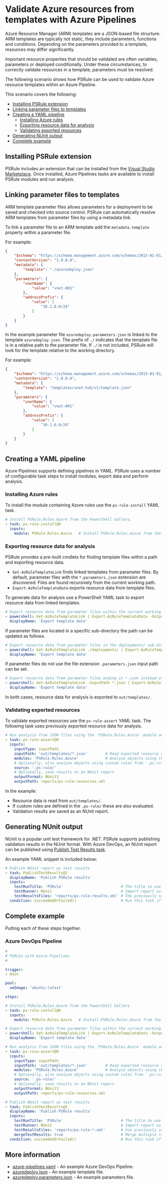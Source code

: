 # Validate Azure resources from templates with Azure Pipelines

Azure Resource Manager (ARM) templates are a JSON-based file structure.
ARM templates are typically not static, they include parameters, functions and conditions.
Depending on the parameters provided to a template, resources may differ significantly.

Important resource properties that should be validated are often variables, parameters or deployed conditionally.
Under these circumstances, to correctly validate resources in a template, parameters must be resolved.

The following scenario shows how PSRule can be used to validate Azure resource templates within an Azure Pipeline.

This scenario covers the following:

- [Installing PSRule extension](#installing-psrule-extension)
- [Linking parameter files to templates](#linking-parameter-files-to-templates)
- [Creating a YAML pipeline](#creating-a-yaml-pipeline)
  - [Installing Azure rules](#installing-azure-rules)
  - [Exporting resource data for analysis](#exporting-resource-data-for-analysis)
  - [Validating exported resources](#validating-exported-resources)
- [Generating NUnit output](#generating-nunit-output)
- [Complete example](#complete-example)

## Installing PSRule extension

PSRule includes an extension that can be installed from the [Visual Studio Marketplace][extension].
Once installed, Azure Pipelines tasks are available to install PSRule modules and run analysis.

## Linking parameter files to templates

ARM template parameter files allows parameters for a deployment to be saved and checked into source control.
PSRule can automatically resolve ARM templates from parameter files by using a metadata link.

To link a parameter file to an ARM template add the `metadata.template` property within a parameter file.

For example:

```json
{
    "$schema": "https://schema.management.azure.com/schemas/2015-01-01/deploymentParameters.json#",
    "contentVersion": "1.0.0.0",
    "metadata": {
        "template": "./azuredeploy.json"
    },
    "parameters": {
        "vnetName": {
            "value": "vnet-001"
        },
        "addressPrefix": {
            "value": [
                "10.1.0.0/24"
            ]
        }
    }
}
```

In the example parameter file `azuredeploy.parameters.json` is linked to the template `azuredeploy.json`.
The prefix of `./` indicates that the template file is in a relative path to the parameter file.
If `./` is not included, PSRule will look for the template relative to the working directory.

For example:

```json
{
    "$schema": "https://schema.management.azure.com/schemas/2015-01-01/deploymentParameters.json#",
    "contentVersion": "1.0.0.0",
    "metadata": {
        "template": "templates/vnet-hub/v1/template.json"
    },
    "parameters": {
        "vnetName": {
            "value": "vnet-001"
        },
        "addressPrefix": {
            "value": [
                "10.1.0.0/24"
            ]
        }
    }
}
```

## Creating a YAML pipeline

Azure Pipelines supports defining pipelines in YAML.
PSRule uses a number of configurable task steps to install modules, export data and perform analysis.

### Installing Azure rules

To install the module containing Azure rules use the `ps-rule-install` YAML task.

```yaml
# Install PSRule.Rules.Azure from the PowerShell Gallery.
- task: ps-rule-install@0
  inputs:
    module: PSRule.Rules.Azure   # Install PSRule.Rules.Azure from the PowerShell Gallery.
```

### Exporting resource data for analysis

PSRule provides a pre-built cmdlets for finding template files within a path and exporting resource data.

- `Get-AzRuleTemplateLink` finds linked templates from parameter files.
By default, parameter files with the `*.parameters.json` extension are discovered.
Files are found recursively from the current working path.
- `Export-AzRuleTemplateData` exports resource data from template files.

To generate data for analysis use a PowerShell YAML task to export resource data from linked templates.

```yaml
# Export resource data from parameter files within the current working directory.
- powershell: Get-AzRuleTemplateLink | Export-AzRuleTemplateData -OutputPath out/templates/;
  displayName: 'Export template data'
```

If parameter files are located in a specific sub-directory the path can be updated as follows.

```yaml
# Export resource data from parameter files in the deployments/ sub-directory.
- powershell: Get-AzRuleTemplateLink ./deployments/ | Export-AzRuleTemplateData -OutputPath out/templates/;
  displayName: 'Export template data'
```

If parameter files do not use the file extension `.parameters.json` input path can be set.

```yaml
# Export resource data from parameter files ending in *.json instead of default *.parameters.json.
- powershell: Get-AzRuleTemplateLink -InputPath *.json | Export-AzRuleTemplateData -OutputPath out/templates/;
  displayName: 'Export template data'
```

In both cases, resource data for analysis is exported to `out/templates/`.

### Validating exported resources

To validate exported resources use the `ps-rule-assert` YAML task.
The following task uses previously exported resource data for analysis.

```yaml
# Run analysis from JSON files using the `PSRule.Rules.Azure` module and custom rules from `.ps-rule/`.
- task: ps-rule-assert@0
  inputs:
    inputType: inputPath
    inputPath: 'out/templates/*.json'        # Read exported resource data from 'out/templates/'.
    modules: 'PSRule.Rules.Azure'            # Analyze objects using the rules within the PSRule.Rules.Azure PowerShell module.
    # Optionally, also analyze objects using custom rules from '.ps-rule/'.
    source: '.ps-rule/'
    # Optionally, save results to an NUnit report.
    outputFormat: NUnit3
    outputPath: reports/ps-rule-resources.xml
```

In the example:

- Resource data is read from `out/templates/`.
- If custom rules are defined in the `.ps-rule/` these are also evaluated.
- Validation results are saved as an NUnit report.

## Generating NUnit output

NUnit is a popular unit test framework for .NET.
PSRule supports publishing validation results in the NUnit format.
With Azure DevOps, an NUnit report can be published using [Publish Test Results task][publish-test-results].

An example YAML snippet is included below:

```yaml
# Publish NUnit report as test results
- task: PublishTestResults@2
  displayName: 'Publish PSRule results'
  inputs:
    testRunTitle: 'PSRule'                          # The title to use for the test run.
    testRunner: NUnit                               # Import report using the NUnit format.
    testResultsFiles: 'reports/ps-rule-results.xml' # The previously saved NUnit report.
  condition: succeededOrFailed()                    # Run this task if previous steps succeeded of failed.
```

## Complete example

Putting each of these steps together.

### Azure DevOps Pipeline

```yaml
#
# PSRule with Azure Pipelines
#

trigger:
- main

pool:
  vmImage: 'ubuntu-latest'

steps:

# Install PSRule.Rules.Azure from the PowerShell Gallery
- task: ps-rule-install@0
  inputs:
    module: PSRule.Rules.Azure   # Install PSRule.Rules.Azure from the PowerShell Gallery.

# Export resource data from parameter files within the current working directory.
- powershell: Get-AzRuleTemplateLink | Export-AzRuleTemplateData -OutputPath out/templates/;
  displayName: 'Export template data'

# Run analysis from JSON files using the `PSRule.Rules.Azure` module and custom rules from `.ps-rule/`.
- task: ps-rule-assert@0
  inputs:
    inputType: inputPath
    inputPath: 'out/templates/*.json'        # Read exported resource data from 'out/templates/'.
    modules: 'PSRule.Rules.Azure'            # Analyze objects using the rules within the PSRule.Rules.Azure PowerShell module.
    # Optionally, also analyze objects using custom rules from '.ps-rule/'.
    source: '.ps-rule/'
    # Optionally, save results to an NUnit report.
    outputFormat: NUnit3
    outputPath: reports/ps-rule-resources.xml

# Publish NUnit report as test results
- task: PublishTestResults@2
  displayName: 'Publish PSRule results'
  inputs:
    testRunTitle: 'PSRule'                          # The title to use for the test run.
    testRunner: NUnit                               # Import report using the NUnit format.
    testResultsFiles: 'reports/ps-rule-*.xml'       # Use previously saved NUnit reports.
    mergeTestResults: true                          # Merge multiple reports.
  condition: succeededOrFailed()                    # Run this task if previous steps succeeded of failed.

```

## More information

- [azure-pipelines.yaml](azure-pipelines.yaml) - An example Azure DevOps Pipeline.
- [azuredeploy.json](azuredeploy.json) - An example template file.
- [azuredeploy.parameters.json](azuredeploy.parameters.json) - An example parameters file.

[publish-test-results]: https://docs.microsoft.com/en-us/azure/devops/pipelines/tasks/test/publish-test-results
[extension]: https://marketplace.visualstudio.com/items?itemName=bewhite.ps-rule
